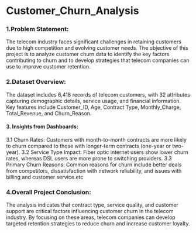 # Customer_Churn_Analysis
### 1.Problem Statement:
The telecom industry faces significant challenges in retaining customers due to high competition and evolving customer needs. The objective of this project is to analyze customer churn data to identify the key factors contributing to churn and to develop strategies that telecom companies can use to improve customer retention.

### 2.Dataset Overview:
The dataset includes 6,418 records of telecom customers, with 32 attributes capturing demographic details, service usage, and financial information. Key features include Customer_ID, Age, Contract Type, Monthly_Charge, Total_Revenue, and Churn_Reason.

#### 3. Insights from Dashboards:
3.1 Churn Rates: Customers with month-to-month contracts are more likely to churn compared to those with longer-term contracts (one-year or two-year).
3.2 Service Type Impact: Fiber optic internet users show lower churn rates, whereas DSL users are more prone to switching providers.
3.3 Primary Churn Reasons: Common reasons for churn include better deals from competitors, dissatisfaction with network reliability, and issues with billing and customer service.etc

### 4.Overall Project Conclusion:
The analysis indicates that contract type, service quality, and customer support are critical factors influencing customer churn in the telecom industry. By focusing on these areas, telecom companies can develop targeted retention strategies to reduce churn and increase customer loyalty.
